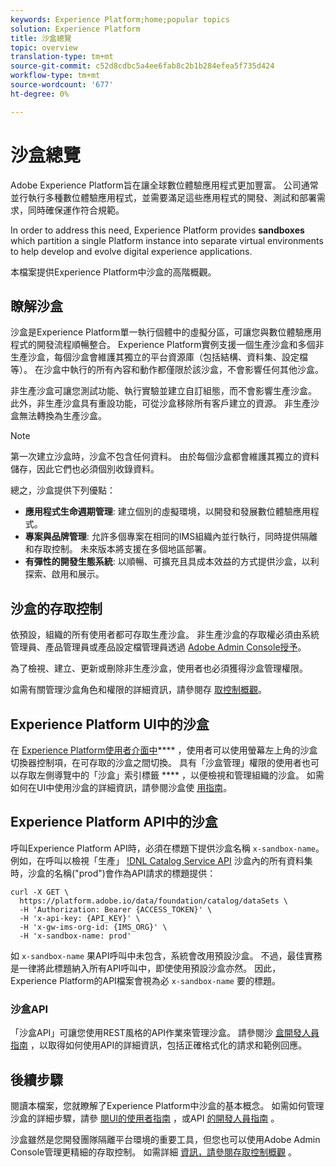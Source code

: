 ```yaml
---
keywords: Experience Platform;home;popular topics
solution: Experience Platform
title: 沙盒總覽
topic: overview
translation-type: tm+mt
source-git-commit: c52d8cdbc5a4ee6fab8c2b1b284efea5f735d424
workflow-type: tm+mt
source-wordcount: '677'
ht-degree: 0%

---
```



# 沙盒總覽

Adobe Experience Platform旨在讓全球數位體驗應用程式更加豐富。 公司通常並行執行多種數位體驗應用程式，並需要滿足這些應用程式的開發、測試和部署需求，同時確保運作符合規範。

In order to address this need, Experience Platform provides **sandboxes** which partition a single Platform instance into separate virtual environments to help develop and evolve digital experience applications.

本檔案提供Experience Platform中沙盒的高階概觀。

## 瞭解沙盒

沙盒是Experience Platform單一執行個體中的虛擬分區，可讓您與數位體驗應用程式的開發流程順暢整合。 Experience Platform實例支援一個生產沙盒和多個非生產沙盒，每個沙盒會維護其獨立的平台資源庫（包括結構、資料集、設定檔等）。  在沙盒中執行的所有內容和動作都僅限於該沙盒，不會影響任何其他沙盒。

非生產沙盒可讓您測試功能、執行實驗並建立自訂組態，而不會影響生產沙盒。 此外，非生產沙盒具有重設功能，可從沙盒移除所有客戶建立的資源。 非生產沙盒無法轉換為生產沙盒。

>[!NOTE]
>
>第一次建立沙盒時，沙盒不包含任何資料。 由於每個沙盒都會維護其獨立的資料儲存，因此它們也必須個別收錄資料。

總之，沙盒提供下列優點：

* **應用程式生命週期管理**: 建立個別的虛擬環境，以開發和發展數位體驗應用程式。
* **專案與品牌管理**: 允許多個專案在相同的IMS組織內並行執行，同時提供隔離和存取控制。 未來版本將支援在多個地區部署。
* **有彈性的開發生態系統**: 以順暢、可擴充且具成本效益的方式提供沙盒，以利探索、啟用和展示。

## 沙盒的存取控制

依預設，組織的所有使用者都可存取生產沙盒。 非生產沙盒的存取權必須由系統管理員、產品管理員或產品設定檔管理員透過 [Adobe Admin Console授予](https://adminconsole.adobe.com)。

為了檢視、建立、更新或刪除非生產沙盒，使用者也必須獲得沙盒管理權限。

如需有關管理沙盒角色和權限的詳細資訊，請參閱存 [取控制概觀](../access-control/home.md)。

## Experience Platform UI中的沙盒

在 [Experience Platform使用者介面中](https://platform.adobe.com)**** ，使用者可以使用螢幕左上角的沙盒切換器控制項，在可存取的沙盒之間切換。  具有「沙盒管理」權限的使用者也可以存取左側導覽中的「沙盒」索引標籤 **** ，以便檢視和管理組織的沙盒。 如需如何在UI中使用沙盒的詳細資訊，請參閱沙盒使 [用指南](ui/overview.md)。

## Experience Platform API中的沙盒

呼叫Experience Platform API時，必須在標題下提供沙盒名稱 `x-sandbox-name`。 例如，在呼叫以檢視「生產」 [!DNL Catalog Service API](https://www.adobe.io/apis/experienceplatform/home/api-reference.html#!acpdr/swagger-specs/catalog.yaml) 沙盒內的所有資料集時，沙盒的名稱(&quot;prod&quot;)會作為API請求的標題提供：

```shell
curl -X GET \
  https://platform.adobe.io/data/foundation/catalog/dataSets \
  -H 'Authorization: Bearer {ACCESS_TOKEN}' \
  -H 'x-api-key: {API_KEY}' \
  -H 'x-gw-ims-org-id: {IMS_ORG}' \
  -H 'x-sandbox-name: prod'
```

如 `x-sandbox-name` 果API呼叫中未包含，系統會改用預設沙盒。 不過，最佳實務是一律將此標題納入所有API呼叫中，即使使用預設沙盒亦然。 因此，Experience Platform的API檔案會視為必 `x-sandbox-name` 要的標題。

### 沙盒API

「沙盒API」可讓您使用REST風格的API作業來管理沙盒。 請參閱沙 [盒開發人員指南](api/getting-started.md) ，以取得如何使用API的詳細資訊，包括正確格式化的請求和範例回應。

## 後續步驟

閱讀本檔案，您就瞭解了Experience Platform中沙盒的基本概念。 如需如何管理沙盒的詳細步驟，請參 [閱UI的使用者指南](ui/overview.md) ，或API [的開發人員指南](./api/getting-started.md) 。

沙盒雖然是您開發團隊隔離平台環境的重要工具，但您也可以使用Adobe Admin Console管理更精細的存取控制。 如需詳細 [資訊，請參閱存取控制概觀](../access-control/home.md) 。